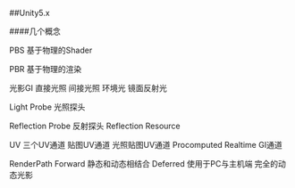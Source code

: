 ##Unity5.x

####几个概念

PBS
    基于物理的Shader

PBR
    基于物理的渲染

光影GI
    直接光照
    间接光照
    环境光
    镜面反射光

Light Probe
    光照探头

Reflection Probe
    反射探头
    Reflection Resource

UV
    三个UV通道
        贴图UV通道
        光照贴图UV通道
        Procomputed Realtime GI通道

RenderPath
    Forward
        静态和动态相结合
    Deferred
        使用于PC与主机端
        完全的动态光影





